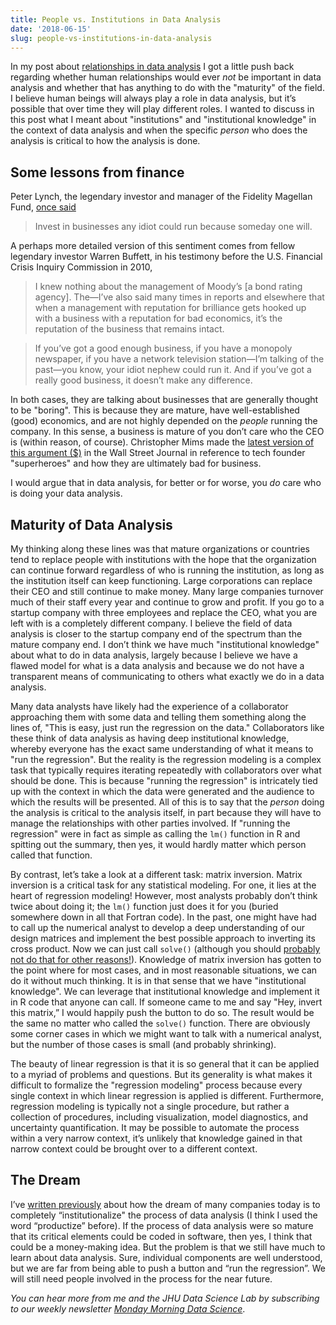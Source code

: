 ```yaml
---
title: People vs. Institutions in Data Analysis
date: '2018-06-15'
slug: people-vs-institutions-in-data-analysis
---
```


In my post about [relationships in data analysis](https://simplystatistics.org/2018/04/30/relationships-in-data-analysis/) I got a little push back regarding whether human relationships would ever *not* be important in data analysis and whether that has anything to do with the "maturity" of the field. I believe human beings will always play a role in data analysis, but it’s possible that over time they will play different roles. I wanted to discuss in this post what I meant about "institutions" and "institutional knowledge" in the context of data analysis and when the specific *person* who does the analysis is critical to how the analysis is done.

## Some lessons from finance

Peter Lynch, the legendary investor and manager of the Fidelity Magellan Fund, [once said](http://buffettfaq.com)

> Invest in businesses any idiot could run because someday one will.

A perhaps more detailed version of this sentiment comes from fellow legendary investor Warren Buffett, in his testimony before the U.S. Financial Crisis Inquiry Commission in 2010,

> I knew nothing about the management of Moody’s [a bond rating agency]. The—I’ve also said many times in reports and elsewhere that when a management with reputation for brilliance gets hooked up with a business with a reputation for bad economics, it’s the reputation of the business that remains intact.

> If you’ve got a good enough business, if you have a monopoly newspaper, if you have a network television station—I’m talking of the past—you know, your idiot nephew could run it. And if you’ve got a really good business, it doesn’t make any difference.

In both cases, they are talking about businesses that are generally thought to be "boring". This is because they are mature, have well-established (good) economics, and are not highly depended on the *people* running the company. In this sense, a business is mature of you don’t care who the CEO is (within reason, of course). Christopher Mims made the [latest version of this argument ($)](https://www.wsj.com/articles/the-age-of-tech-superheroes-must-end-1528387420?emailToken=b6be8f2b54a3953d4991cdb04eb5bffcLZGPd/1/T04rWTjtJZ9b4NBNmsC4JrLquJ9jUfTXXYVaXcN/dZpu4JbBT0S+6AKjfrMLcM+rtQObILto+5G9Fg%3D%3D&reflink=article_copyURL_share) in the Wall Street Journal in reference to tech founder "superheroes" and how they are ultimately bad for business.

I would argue that in data analysis, for better or for worse, you *do* care who is doing your data analysis.



## Maturity of Data Analysis

My thinking along these lines was that mature organizations or countries tend to replace people with institutions with the hope that the organization can continue forward regardless of who is running the institution, as long as the institution itself can keep functioning. Large corporations can replace their CEO and still continue to make money. Many large companies turnover much of their staff every year and continue to grow and profit. If you go to a startup company with three employees and replace the CEO, what you are left with is a completely different company. I believe the field of data analysis is closer to the startup company end of the spectrum than the mature company end. I don’t think we have much "institutional knowledge" about what to do in data analysis, largely because I believe we have a flawed model for what is a data analysis and because we do not have a transparent means of communicating to others what exactly we do in a data analysis. 

Many data analysts have likely had the experience of a collaborator approaching them with some data and telling them something along the lines of, "This is easy, just run the regression on the data." Collaborators like these think of data analysis as having deep institutional knowledge, whereby everyone has the exact same understanding of what it means to "run the regression". But the reality is the regression modeling is a complex task that typically requires iterating repeatedly with collaborators over what should be done. This is because "running the regression" is intricately tied up with the context in which the data were generated and the audience to which the results will be presented. All of this is to say that the *person* doing the analysis is critical to the analysis itself, in part because they will have to manage the relationships with other parties involved. If "running the regression" were in fact as simple as calling the `lm()` function in R and spitting out the summary, then yes, it would hardly matter which person called that function.

By contrast, let’s take a look at a different task: matrix inversion. Matrix inversion is a critical task for any statistical modeling. For one, it lies at the heart of regression modeling! However, most analysts probably don’t think twice about doing it; the `lm()` function just does it for you (buried somewhere down in all that Fortran code). In the past, one might have had to call up the numerical analyst to develop a deep understanding of our design matrices and implement the best possible approach to inverting its cross product. Now we can just call `solve()` (although you should [probably not do that for other reasons!](https://bookdown.org/rdpeng/advstatcomp/textbooks-vs-computers.html)). Knowledge of matrix inversion has gotten to the point where for most cases, and in most reasonable situations, we can do it without much thinking. It is in that sense that we have "institutional knowledge". We can leverage that institutional knowledge and implement it in R code that anyone can call. If someone came to me and say "Hey, invert this matrix,” I would happily push the button to do so. The result would be the same no matter who called the `solve()` function. There are obviously some corner cases in which we might want to talk with a numerical analyst, but the number of those cases is small (and probably shrinking). 

The beauty of linear regression is that it is so general that it can be applied to a myriad of problems and questions. But its generality is what makes it difficult to formalize the "regression modeling" process because every single context in which linear regression is applied is different. Furthermore, regression modeling is typically not a single procedure, but rather a collection of procedures, including visualization, model diagnostics, and uncertainty quantification. It may be possible to automate the process within a very narrow context, it’s unlikely that knowledge gained in that narrow context could be brought over to a different context. 

## The Dream

I’ve [written previously](https://simplystatistics.org/2016/05/11/palantir-struggles/) about how the dream of many companies today is to completely “institutionalize" the process of data analysis (I think I used the word “productize” before). If the process of data analysis were so mature that its critical elements could be coded in software, then yes, I think that could be a money-making idea. But the problem is that we still have much to learn about data analysis. Sure, individual components are well understood, but we are far from being able to push a button and “run the regression”. We will still need people involved in the process for the near future.

*You can hear more from me and the JHU Data Science Lab by subscribing to our weekly newsletter [Monday Morning Data Science](http://jhudatascience.us16.list-manage.com/subscribe?u=5ea551600fcdf84334e5aa6b0&id=26c0b7221a)*.
